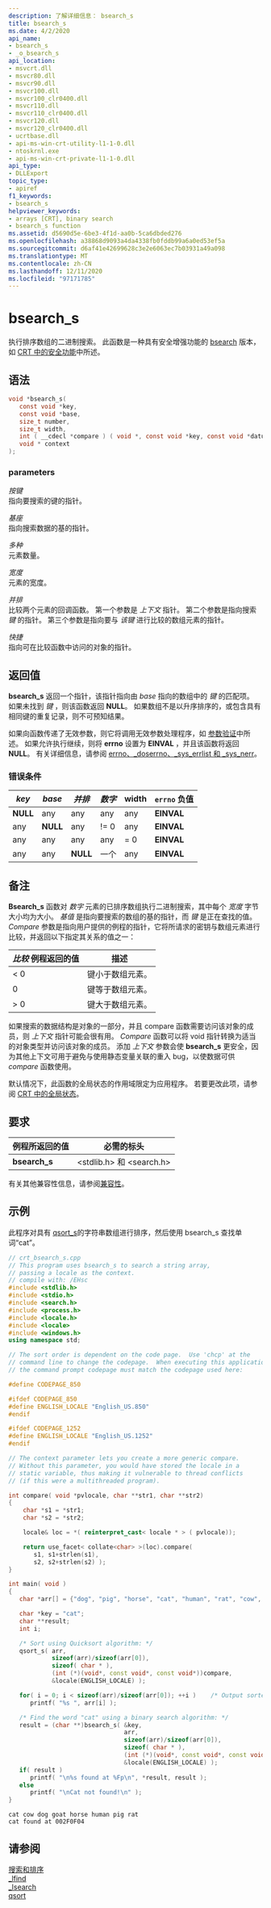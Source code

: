 ```yaml
---
description: 了解详细信息： bsearch_s
title: bsearch_s
ms.date: 4/2/2020
api_name:
- bsearch_s
- _o_bsearch_s
api_location:
- msvcrt.dll
- msvcr80.dll
- msvcr90.dll
- msvcr100.dll
- msvcr100_clr0400.dll
- msvcr110.dll
- msvcr110_clr0400.dll
- msvcr120.dll
- msvcr120_clr0400.dll
- ucrtbase.dll
- api-ms-win-crt-utility-l1-1-0.dll
- ntoskrnl.exe
- api-ms-win-crt-private-l1-1-0.dll
api_type:
- DLLExport
topic_type:
- apiref
f1_keywords:
- bsearch_s
helpviewer_keywords:
- arrays [CRT], binary search
- bsearch_s function
ms.assetid: d5690d5e-6be3-4f1d-aa0b-5ca6dbded276
ms.openlocfilehash: a38868d9093a4da4338fb0fddb99a6a0ed53ef5a
ms.sourcegitcommit: d6af41e42699628c3e2e6063ec7b03931a49a098
ms.translationtype: MT
ms.contentlocale: zh-CN
ms.lasthandoff: 12/11/2020
ms.locfileid: "97171785"
---
```

# <a name="bsearch_s"></a>bsearch_s

执行排序数组的二进制搜索。 此函数是一种具有安全增强功能的 [bsearch](bsearch.md) 版本，如 [CRT 中的安全功能](../../c-runtime-library/security-features-in-the-crt.md)中所述。

## <a name="syntax"></a>语法

```C
void *bsearch_s(
   const void *key,
   const void *base,
   size_t number,
   size_t width,
   int ( __cdecl *compare ) ( void *, const void *key, const void *datum),
   void * context
);
```

### <a name="parameters"></a>parameters

*按键*\
指向要搜索的键的指针。

*基座*\
指向搜索数据的基的指针。

*多种*\
元素数量。

*宽度*\
元素的宽度。

*并排*\
比较两个元素的回调函数。 第一个参数是 *上下文* 指针。 第二个参数是指向搜索 *键* 的指针。 第三个参数是指向要与 *该键* 进行比较的数组元素的指针。

*快捷*\
指向可在比较函数中访问的对象的指针。

## <a name="return-value"></a>返回值

**bsearch_s** 返回一个指针，该指针指向由 *base* 指向的数组中的 *键* 的匹配项。 如果未找到 *键* ，则该函数返回 **NULL**。 如果数组不是以升序排序的，或包含具有相同键的重复记录，则不可预知结果。

如果向函数传递了无效参数，则它将调用无效参数处理程序，如 [参数验证](../../c-runtime-library/parameter-validation.md)中所述。 如果允许执行继续，则将 **errno** 设置为 **EINVAL** ，并且该函数将返回 **NULL**。 有关详细信息，请参阅 [errno、_doserrno、_sys_errlist 和 _sys_nerr](../../c-runtime-library/errno-doserrno-sys-errlist-and-sys-nerr.md)。

### <a name="error-conditions"></a>错误条件

|*key*|*base*|*并排*|*数字*|width |**`errno`** 负值|
|-|-|-|-|-|-|
|**NULL**|any|any|any|any|**EINVAL**|
|any|**NULL**|any|!= 0|any|**EINVAL**|
|any|any|any|any|= 0|**EINVAL**|
|any|any|**NULL**|一个|any|**EINVAL**|

## <a name="remarks"></a>备注

**Bsearch_s** 函数对 *数字* 元素的已排序数组执行二进制搜索，其中每个 *宽度* 字节大小均为大小。 *基值* 是指向要搜索的数组的基的指针，而 *键* 是正在查找的值。 *Compare* 参数是指向用户提供的例程的指针，它将所请求的密钥与数组元素进行比较，并返回以下指定其关系的值之一：

|*比较* 例程返回的值|描述|
|-----------------------------------------|-----------------|
|\< 0|键小于数组元素。|
|0|键等于数组元素。|
|> 0|键大于数组元素。|

如果搜索的数据结构是对象的一部分，并且 compare 函数需要访问该对象的成员，则 *上下文* 指针可能会很有用。 *Compare* 函数可以将 void 指针转换为适当的对象类型并访问该对象的成员。 添加 *上下文* 参数会使 **bsearch_s** 更安全，因为其他上下文可用于避免与使用静态变量关联的重入 bug，以使数据可供 *compare* 函数使用。

默认情况下，此函数的全局状态的作用域限定为应用程序。 若要更改此项，请参阅 [CRT 中的全局状态](../global-state.md)。

## <a name="requirements"></a>要求

|例程所返回的值|必需的标头|
|-------------|---------------------|
|**bsearch_s**|\<stdlib.h> 和 \<search.h>|

有关其他兼容性信息，请参阅[兼容性](../../c-runtime-library/compatibility.md)。

## <a name="example"></a>示例

此程序对具有 [qsort_s](qsort-s.md)的字符串数组进行排序，然后使用 bsearch_s 查找单词“cat”。

```cpp
// crt_bsearch_s.cpp
// This program uses bsearch_s to search a string array,
// passing a locale as the context.
// compile with: /EHsc
#include <stdlib.h>
#include <stdio.h>
#include <search.h>
#include <process.h>
#include <locale.h>
#include <locale>
#include <windows.h>
using namespace std;

// The sort order is dependent on the code page.  Use 'chcp' at the
// command line to change the codepage.  When executing this application,
// the command prompt codepage must match the codepage used here:

#define CODEPAGE_850

#ifdef CODEPAGE_850
#define ENGLISH_LOCALE "English_US.850"
#endif

#ifdef CODEPAGE_1252
#define ENGLISH_LOCALE "English_US.1252"
#endif

// The context parameter lets you create a more generic compare.
// Without this parameter, you would have stored the locale in a
// static variable, thus making it vulnerable to thread conflicts
// (if this were a multithreaded program).

int compare( void *pvlocale, char **str1, char **str2)
{
    char *s1 = *str1;
    char *s2 = *str2;

    locale& loc = *( reinterpret_cast< locale * > ( pvlocale));

    return use_facet< collate<char> >(loc).compare(
       s1, s1+strlen(s1),
       s2, s2+strlen(s2) );
}

int main( void )
{
   char *arr[] = {"dog", "pig", "horse", "cat", "human", "rat", "cow", "goat"};

   char *key = "cat";
   char **result;
   int i;

   /* Sort using Quicksort algorithm: */
   qsort_s( arr,
            sizeof(arr)/sizeof(arr[0]),
            sizeof( char * ),
            (int (*)(void*, const void*, const void*))compare,
            &locale(ENGLISH_LOCALE) );

   for( i = 0; i < sizeof(arr)/sizeof(arr[0]); ++i )    /* Output sorted list */
      printf( "%s ", arr[i] );

   /* Find the word "cat" using a binary search algorithm: */
   result = (char **)bsearch_s( &key,
                                arr,
                                sizeof(arr)/sizeof(arr[0]),
                                sizeof( char * ),
                                (int (*)(void*, const void*, const void*))compare,
                                &locale(ENGLISH_LOCALE) );
   if( result )
      printf( "\n%s found at %Fp\n", *result, result );
   else
      printf( "\nCat not found!\n" );
}
```

```Output
cat cow dog goat horse human pig rat
cat found at 002F0F04
```

## <a name="see-also"></a>请参阅

[搜索和排序](../../c-runtime-library/searching-and-sorting.md)\
[_lfind](lfind.md)\
[_lsearch](lsearch.md)\
[qsort](qsort.md)
